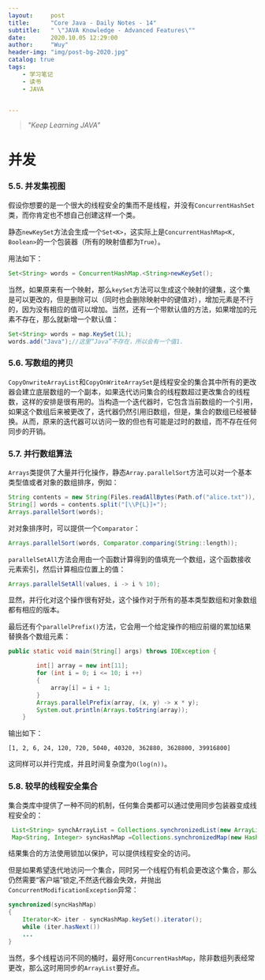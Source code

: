 ```yaml
---
layout:     post
title:      "Core Java - Daily Notes - 14"
subtitle:   " \"JAVA Knowledge - Advanced Features\""
date:       2020.10.05 12:29:00
author:     "Wuy"
header-img: "img/post-bg-2020.jpg"
catalog: true
tags:
    - 学习笔记
    - 读书
    - JAVA


---
```


> *"Keep Learning JAVA"*

# 并发

### 5.5. 并发集视图

假设你想要的是一个很大的线程安全的集而不是线程，并没有`ConcurrentHashSet`类，而你肯定也不想自己创建这样一个类。

静态`newKeySet`方法会生成一个`Set<K>`，这实际上是`ConcurrentHashMap<K, Boolean>`的一个包装器（所有的映射值都为`True`）。

用法如下：

```java
Set<String> words = ConcurrentHashMap.<String>newKeySet();
```

当然，如果原来有一个映射，那么`keySet`方法可以生成这个映射的键集，这个集是可以更改的，但是删除可以（同时也会删除映射中的键值对），增加元素是不行的，因为没有相应的值可以增加。当然，还有一个带默认值的方法，如果增加的元素不存在，那么就新增一个默认值：

```java
Set<String> words = map.KeySet(1L);
words.add("Java");//这里“Java”不存在，所以会有一个值1.
```

### 5.6. 写数组的拷贝

`CopyOnwriteArrayList`和`CopyOnWriteArraySet`是线程安全的集合其中所有的更改器会建立底层数组的一个副本，如果迭代访问集合的线程数超过更改集合的线程数，这样的安排是很有用的。当构造一个迭代器时，它包含当前数组的一个引用，如果这个数组后来被更改了，迭代器仍然引用旧数组，但是，集合的数组已经被替换。从而，原来的迭代器可以访问一致的但也有可能是过时的数组，而不存在任何同步的开销。

### 5.7. 并行数组算法

`Arrays`类提供了大量并行化操作，静态`Array.parallelSort`方法可以对一个基本类型值或者对象的数组排序，例如：

```java
String contents = new String(Files.readAllBytes(Path.of("alice.txt")), StandardCharsets.UTF_8);
String[] words = contents.split("[\\P{L}]+");
Arrays.parallelSort(words);
```

对对象排序时，可以提供一个`Comparator`：

```java
Arrays.parallelSort(words, Comparator.comparing(String::length));
```

`parallelSetAll`方法会用由一个函数计算得到的值填充一个数组，这个函数接收元素索引，然后计算相应位置上的值：

```java
Arrays.parallelSetAll(values, i -> i % 10);
```

显然，并行化对这个操作很有好处，这个操作对于所有的基本类型数组和对象数组都有相应的版本。

最后还有个`parallelPrefix()`方法，它会用一个给定操作的相应前缀的累加结果替换各个数组元素：

```java
public static void main(String[] args) throws IOException {

        int[] array = new int[11];
        for (int i = 0; i <= 10; i ++)
        {
            array[i] = i + 1;
        }
        Arrays.parallelPrefix(array, (x, y) -> x * y);
        System.out.println(Arrays.toString(array));
    }
```

输出如下：

```
[1, 2, 6, 24, 120, 720, 5040, 40320, 362880, 3628800, 39916800]
```

这同样可以并行完成，并且时间复杂度为`O(log(n))`。

### 5.8. 较早的线程安全集合

集合类库中提供了一种不同的机制，任何集合类都可以通过使用同步包装器变成线程安全的：

```java
 List<String> synchArrayList = Collections.synchronizedList(new ArrayList<String>());
 Map<String, Integer> syncHashMap =Collections.synchronizedMap(new HashMap<String, Integer>());
```

结果集合的方法使用锁加以保护，可以提供线程安全的访问。

但是如果希望迭代地访问一个集合，同时另一个线程仍有机会更改这个集合，那么仍然需要“客户端”锁定,不然迭代器会失效，并抛出`ConcurrentModificationException`异常：

```java
synchronized(syncHashMap)
{
	Iterator<K> iter - syncHashMap.keySet().iterator();
	while (iter.hasNext())
	...
}
```

当然，多个线程访问不同的桶时，最好用`ConcurrentHashMap`，除非数组列表经常更改，那么这时用同步的`ArrayList`要好点。